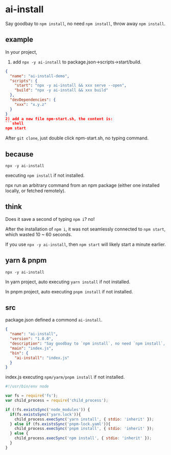 # ai-install
Say goodbay to `npm install`, no need `npm install`, throw away `npm install`.
## example
In your project, 

1) add `npx -y ai-install` to package.json->scripts->start/build.
```json
{
  "name": "ai-install-demo",
  "scripts": {
    "start": "npx -y ai-install && xxx serve --open",
    "build": "npx -y ai-install && xxx build"
  },
  "devDependencies": {
    "xxx": "x.y.z"
  }
}
2) add a new file npm-start.sh, the content is: 
```shell
npm start 
```
After `git clone`, just double click npm-start.sh, no typing command.

## because
```shell
npx -y ai-install
```
executing `npm install` if not installed.

npx run an arbitrary command from an npm package (either one installed locally, or fetched remotely).

## think
Does it save a second of typing `npm i`? no!

After the installation of `npm i`, it was not seamlessly connected to `npm start`, which wasted 10 ~ 60 seconds.

If you use `npx -y ai-install`, then `npm start` will likely start a minute earlier.

## yarn & pnpm
```shell
npx -y ai-install
```
In yarn project, auto executing `yarn install` if not installed.

In pnpm project, auto executing `pnpm install` if not installed.

## src
package.json defined a commond `ai-install`.
```json
{
  "name": "ai-install",
  "version": "1.0.0",
  "description": "Say goodbay to `npm install`, no need `npm install`, throw away `npm install`.",
  "main": "index.js",
  "bin": {
    "ai-install": "index.js"
  }
}
```
index.js executing `npm/yarm/pnpm install` if not installed.
```js
#!/usr/bin/env node

var fs = require('fs');
var child_process = require('child_process');

if (!fs.existsSync('node_modules')) {
  if(fs.existsSync('yarn.lock')){
    child_process.execSync('yarn install', { stdio: 'inherit' });
  } else if (fs.existsSync('pnpm-lock.yaml')){
    child_process.execSync('pnpm install', { stdio: 'inherit' });
  } else {
    child_process.execSync('npm install', { stdio: 'inherit' });
  }
}
```
